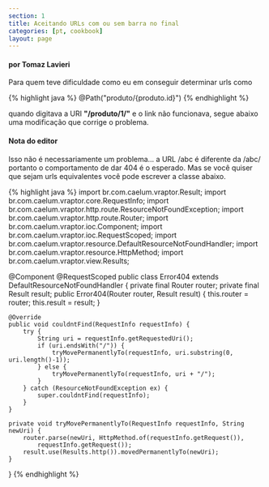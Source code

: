 ```yaml
---
section: 1
title: Aceitando URLs com ou sem barra no final
categories: [pt, cookbook]
layout: page
---
```


<h4>por Tomaz Lavieri</h4>
Para quem teve dificuldade como eu em conseguir determinar urls como

{% highlight java %}
@Path("produto/{produto.id}")
{% endhighlight %}

quando digitava a URI <strong>"/produto/1/"</strong> e o link não funcionava, segue abaixo uma modificação que corrige o problema.

<div class="nota">
<h4>Nota do editor</h4>
Isso não é necessariamente um problema... a URL /abc é diferente da /abc/ portanto o comportamento de dar 404 é o esperado. Mas se você quiser que sejam urls equivalentes você pode escrever a classe abaixo.
</div>

{% highlight java %}
import br.com.caelum.vraptor.Result;
import br.com.caelum.vraptor.core.RequestInfo;
import br.com.caelum.vraptor.http.route.ResourceNotFoundException;
import br.com.caelum.vraptor.http.route.Router;
import br.com.caelum.vraptor.ioc.Component;
import br.com.caelum.vraptor.ioc.RequestScoped;
import br.com.caelum.vraptor.resource.DefaultResourceNotFoundHandler;
import br.com.caelum.vraptor.resource.HttpMethod;
import br.com.caelum.vraptor.view.Results;

@Component
@RequestScoped
public class Error404 extends DefaultResourceNotFoundHandler  {
    private final Router router;
    private final Result result;
    public Error404(Router router, Result result) {
        this.router = router;
        this.result = result;
    }

    @Override
    public void couldntFind(RequestInfo requestInfo) {
        try {
            String uri = requestInfo.getRequestedUri();
            if (uri.endsWith("/")) {
                tryMovePermanentlyTo(requestInfo, uri.substring(0, uri.length()-1));
            } else {
                tryMovePermanentlyTo(requestInfo, uri + "/");
            }
        } catch (ResourceNotFoundException ex) {
            super.couldntFind(requestInfo);
        }
    }

    private void tryMovePermanentlyTo(RequestInfo requestInfo, String newUri) {
        router.parse(newUri, HttpMethod.of(requestInfo.getRequest()),
            requestInfo.getRequest());
        result.use(Results.http()).movedPermanentlyTo(newUri);
    }
}
{% endhighlight %}

